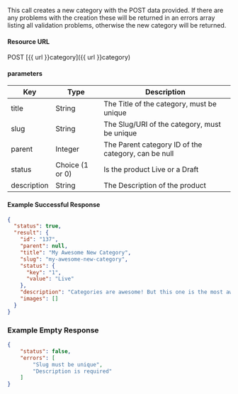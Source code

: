 <!--
@title Create new category
@author Moltin Ltd
@description Creates a new category
@order 2.1

@sidebar 1
@family Category
@rate No
@auth Yes
@format JSON
@http POST
@version beta
-->
This call creates a new category with the POST data provided. If there are any problems with the creation these will be returned in an errors array listing all validation problems, otherwise the new category will be returned.


#### Resource URL
POST [{{ url }}category]({{ url }}category)


#### parameters
Key | Type | Description
--- | ---- | -----------
title | String | The Title of the category, must be unique
slug | String | The Slug/URI of the category, must be unique
parent | Integer | The Parent category ID of the category, can be null
status | Choice (1 or 0) | Is the product Live or a Draft
description | String | The Description of the product

<!--code-->
#### Example Successful Response
``` json
{
  "status": true,
  "result": {
    "id": "137",
    "parent": null,
    "title": "My Awesome New Category",
    "slug": "my-awesome-new-category",
    "status": {
      "key": "1",
      "value": "Live"
    },
    "description": "Categories are awesome! But this one is the most awesome, because it is new!",
    "images": []
  }
}
```


### Example Empty Response
``` json
{
    "status": false,
    "errors": [
        "Slug must be unique",
        "Description is required"
    ]
}
```
<!--/code-->